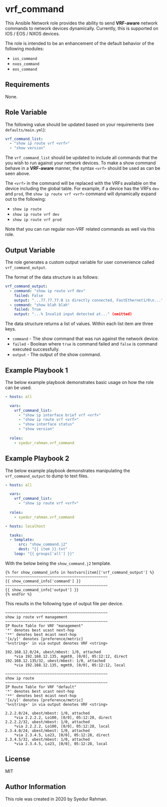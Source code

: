 # vrf_command

This Ansible Network role provides the ability to send **VRF-aware** network commands to network devices dynamically. Currently, this is supported on IOS / EOS / NXOS devices.

The role is intended to be an enhancement of the default behavior of the following modules:

- `ios_command`
- `nxos_command`
- `eos_command`

## Requirements

None.

## Role Variable

The following value should be updated based on your requirements (see `defaults/main.yml`):

```yaml
vrf_command_list:
  - "show ip route vrf <vrf>"
  - "show version"
```

The `vrf_command_list` should be updated to include all commands that the you wish to run against your network devices. To make a show command behave in a **VRF-aware** manner, the syntax `<vrf>` should be used as can be seen above.

The `<vrf>` in the command will be replaced with the VRFs available on the device including the global table. For example, if a device has the VRFs `dev` and `prod`, the `show ip route vrf <vrf>` command will dynamically expand out to the following:

* `show ip route`
* `show ip route vrf dev`
* `show ip route vrf prod`

Note that you can run regular non-VRF related commands as well via this role.

## Output Variable

The role generates a custom output variable for user convenience called `vrf_command_output`.

The format of the data structure is as follows:

```yaml
vrf_command_output:
  - command: "show ip route vrf dev"
  	failed: False
  	output: "...77.77.77.0 is directly connected, FastEthernet1/0\n..." (omitted)
  - command: "show blah blah"
  	failed: True
  	output: "...% Invalid input detected at..." (omitted)

```

The data structure returns a list of values. Within each list item are three keys.

- `command` - The show command that was run against the network device.
- `failed` - Boolean where `true` is command failed and `false` is command executed successfully.
- `output` - The output of the show command.

## Example Playbook 1

The below example playbook demonstrates basic usage on how the role can be used.

```yaml
- hosts: all

  vars:
    vrf_command_list:
      - "show ip interface brief vrf <vrf>"
      - "show ip route vrf <vrf>"
      - "show interface status"
      - "show version"
      
  roles:
  	- syedur_rahman.vrf_command
```

## Example Playbook 2

The below example playbook demonstrates manipulating the `vrf_command_output` to dump to text files.

```yaml
- hosts: all

  vars:
    vrf_command_list:
      - "show ip route vrf <vrf>"
      
  roles:
    - syedur_rahman.vrf_command

- hosts: localhost

  tasks:
  - template:
      src: "show_command.j2"
      dest: "{{ item }}.txt"
    loop: "{{ groups['all'] }}"
```

With the below being the `show_command.j2` template.

```jinja2
{% for show_command_info in hostvars[item]['vrf_command_output'] %}
~~~~~~~~~~~~~~~~~~~~~~~~~~~~~~~~~~~~~~~~~~~~~~
{{ show_command_info['command'] }}
~~~~~~~~~~~~~~~~~~~~~~~~~~~~~~~~~~~~~~~~~~~~~~
{{ show_command_info['output'] }}
{% endfor %}
```

This results in the following type of output file per device.

```
~~~~~~~~~~~~~~~~~~~~~~~~~~~~~~~~~~~~~~~~~~~~~~
show ip route vrf management
~~~~~~~~~~~~~~~~~~~~~~~~~~~~~~~~~~~~~~~~~~~~~~
IP Route Table for VRF "management"
'*' denotes best ucast next-hop
'**' denotes best mcast next-hop
'[x/y]' denotes [preference/metric]
'%<string>' in via output denotes VRF <string>

192.168.12.0/24, ubest/mbest: 1/0, attached
    *via 192.168.12.135, mgmt0, [0/0], 05:12:12, direct
192.168.12.135/32, ubest/mbest: 1/0, attached
    *via 192.168.12.135, mgmt0, [0/0], 05:12:12, local

~~~~~~~~~~~~~~~~~~~~~~~~~~~~~~~~~~~~~~~~~~~~~~
show ip route
~~~~~~~~~~~~~~~~~~~~~~~~~~~~~~~~~~~~~~~~~~~~~~
IP Route Table for VRF "default"
'*' denotes best ucast next-hop
'**' denotes best mcast next-hop
'[x/y]' denotes [preference/metric]
'%<string>' in via output denotes VRF <string>

2.2.2.0/24, ubest/mbest: 1/0, attached
    *via 2.2.2.2, Lo100, [0/0], 05:12:28, direct
2.2.2.2/32, ubest/mbest: 1/0, attached
    *via 2.2.2.2, Lo100, [0/0], 05:12:28, local
2.3.4.0/24, ubest/mbest: 1/0, attached
    *via 2.3.4.5, Lo23, [0/0], 05:12:28, direct
2.3.4.5/32, ubest/mbest: 1/0, attached
    *via 2.3.4.5, Lo23, [0/0], 05:12:28, local
```

## License

MIT

## Author Information

This role was created in 2020 by Syedur Rahman.